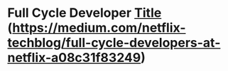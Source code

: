 # Full Cycle Developer [Title](link) (https://medium.com/netflix-techblog/full-cycle-developers-at-netflix-a08c31f83249)
